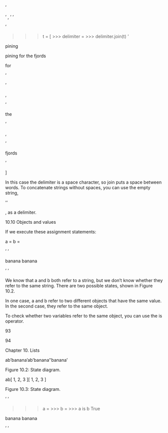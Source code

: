 ’

’ , ’ ’

’

>>> t = [ >>> delimiter = >>> delimiter.join(t) ’

pining

pining for the fjords

for

’

’

,

’

the

’

,

’

fjords

’

]

In this case the delimiter is a space character, so join puts a space between words. To concatenate strings without spaces, you can use the empty string,

’’

, as a delimiter.

10.10 Objects and values

If we execute these assignment statements:

a = b =

’ ’

banana banana

’ ’

We know that a and b both refer to a string, but we don’t know whether they refer to the same string. There are two possible states, shown in Figure 10.2.

In one case, a and b refer to two different objects that have the same value. In the second case, they refer to the same object.

To check whether two variables refer to the same object, you can use the is operator.

93

94

Chapter 10. Lists

ab’banana’ab’banana’’banana’

Figure 10.2: State diagram.

ab[ 1, 2, 3 ][ 1, 2, 3 ]

Figure 10.3: State diagram.

’ ’

>>> a = >>> b = >>> a is b True

banana banana

’ ’